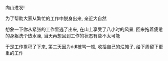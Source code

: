 向山进发!

为了帮助大家从繁忙的工作中脱身出来, 亲近大自然

想象一下你从紧张的工作里逃了出来, 在山上享受了八小时的风景, 回来拖着疲惫的身躯洗个热水澡, 当天再想回到工作的状态有些不太可能

于是工作累积了下来, 第二天因为ddl被骂一顿, 收拾自己的烂摊子, 给下周留下更重的工作